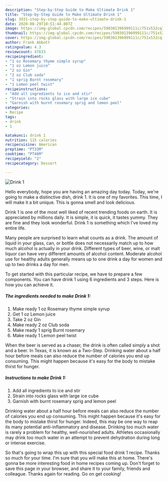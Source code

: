 ```yaml
---
description: "Step-by-Step Guide to Make Ultimate Drink 1"
title: "Step-by-Step Guide to Make Ultimate Drink 1"
slug: 3931-step-by-step-guide-to-make-ultimate-drink-1
date: 2020-08-29T10:51:44.807Z
image: https://img-global.cpcdn.com/recipes/590301396999111c/751x532cq70/drink-1-recipe-main-photo.jpg
thumbnail: https://img-global.cpcdn.com/recipes/590301396999111c/751x532cq70/drink-1-recipe-main-photo.jpg
cover: https://img-global.cpcdn.com/recipes/590301396999111c/751x532cq70/drink-1-recipe-main-photo.jpg
author: Frank Abbott
ratingvalue: 4.3
reviewcount: 47633
recipeingredient:
- "1 oz Rosemary thyme simple syrup"
- "1 oz Lemon juice"
- "2 oz Gin"
- "2 oz Club soda"
- "1 sprig Burnt rosemary"
- "1 Lemon peel twist"
recipeinstructions:
- "Add all ingredients to ice and stir"
- "Strain into rocks glass with large ice cube"
- "Garnish with burnt rosemary sprig and lemon peel"
categories:
- Recipe
tags:
- drink
- 1

katakunci: drink 1 
nutrition: 115 calories
recipecuisine: American
preptime: "PT33M"
cooktime: "PT46M"
recipeyield: "2"
recipecategory: Dessert

---
```



![Drink 1](https://img-global.cpcdn.com/recipes/590301396999111c/751x532cq70/drink-1-recipe-main-photo.jpg)

Hello everybody, hope you are having an amazing day today. Today, we're going to make a distinctive dish, drink 1. It is one of my favorites. This time, I will make it a bit unique. This is gonna smell and look delicious.

Drink 1 is one of the most well liked of recent trending foods on earth. It is appreciated by millions daily. It is simple, it is quick, it tastes yummy. They are fine and they look wonderful. Drink 1 is something which I've loved my entire life.

Many people are surprised to learn what counts as a drink. The amount of liquid in your glass, can, or bottle does not necessarily match up to how much alcohol is actually in your drink. Different types of beer, wine, or malt liquor can have very different amounts of alcohol content. Moderate alcohol use for healthy adults generally means up to one drink a day for women and up to two drinks a day for men.


To get started with this particular recipe, we have to prepare a few components. You can have drink 1 using 6 ingredients and 3 steps. Here is how you can achieve it.

<!--inarticleads1-->

##### The ingredients needed to make Drink 1:

1. Make ready 1 oz Rosemary thyme simple syrup
1. Get 1 oz Lemon juice
1. Take 2 oz Gin
1. Make ready 2 oz Club soda
1. Make ready 1 sprig Burnt rosemary
1. Make ready 1 Lemon peel twist


When the beer is served as a chaser, the drink is often called simply a shot and a beer. In Texas, it is known as a Two-Step. Drinking water about a half hour before meals can also reduce the number of calories you end up consuming. This might happen because it&#39;s easy for the body to mistake thirst for hunger. 

<!--inarticleads2-->

##### Instructions to make Drink 1:

1. Add all ingredients to ice and stir
1. Strain into rocks glass with large ice cube
1. Garnish with burnt rosemary sprig and lemon peel


Drinking water about a half hour before meals can also reduce the number of calories you end up consuming. This might happen because it&#39;s easy for the body to mistake thirst for hunger. Indeed, this may be one way to reap its many potential anti-inflammatory and disease. Drinking too much water is rarely a problem for healthy, well-nourished adults. Athletes occasionally may drink too much water in an attempt to prevent dehydration during long or intense exercise. 

So that's going to wrap this up with this special food drink 1 recipe. Thanks so much for your time. I'm sure that you will make this at home. There's gonna be more interesting food in home recipes coming up. Don't forget to save this page in your browser, and share it to your family, friends and colleague. Thanks again for reading. Go on get cooking!
